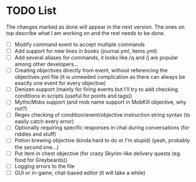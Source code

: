# TODO List

The changes marked as done will appear in the next version. The ones on top describe what I am working on and the rest needs to be done.

* [ ] Modify command event to accept multiple commands
* [ ] Add support for new lines in books (journal.yml, items.yml)
* [ ] Add several aliases for commands, it looks like /q and /j are popular among other developers...
* [ ] Creating objectives directly from event, without referencing the objectives.yml file (it is unneeded complication as there can always be exactly one event for every objective)
* [ ] Denizen support (mainly for firing events but I'll try to add checking conditions in scripts (useful for points and tags))
* [ ] MythicMobs support (and mob name support in MobKill objective, why not?)
* [ ] Regex checking of condition/event/objective instruction string syntax (to easily catch every error)
* [ ] Optionally requiring specific responses in chat during conversations (for riddles and stuff)
* [ ] Potion brewing objective (kinda hard to do or I'm stupid) (yeah, probably the second one...)
* [ ] Put item in chest objective (for crazy Skyrim-like delivery quests (eg. food for Greybeards))
* [ ] Logging errors to the file
* [ ] GUI or in-game, chat-based editor (it will take a while)
